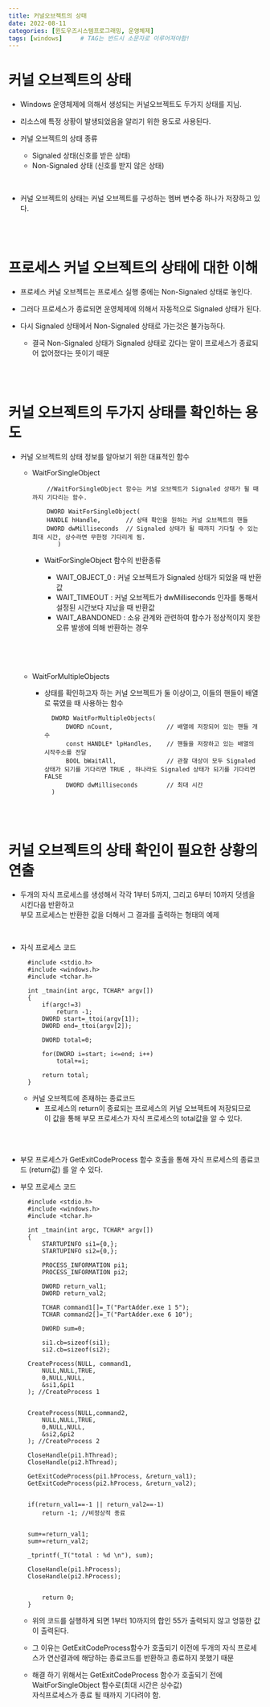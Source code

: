 ```yaml
---
title: 커널오브젝트의 상태
date: 2022-08-11
categories: [윈도우즈시스템프로그래밍, 운영체제]
tags: [windows]		# TAG는 반드시 소문자로 이루어져야함!
---
```


커널 오브젝트의 상태
===============
* Windows 운영체제에 의해서 생성되는 커널오브젝트도 두가지 상태를 지님. 
* 리소스에 특정 상황이 발생되었음을 알리기 위한 용도로 사용된다.

* 커널 오브젝트의 상태 종류
  * Signaled 상태(신호를 받은 상태)
  * Non-Signaled 상태 (신호를 받지 않은 상태)

<br>

* 커널 오브젝트의 상태는 커널 오브젝트를 구성하는 멤버 변수중 하나가 저장하고 있다.

<br><br>

프로세스 커널 오브젝트의 상태에 대한 이해
=====================
* 프로세스 커널 오브젝트는 프로세스 실행 중에는 Non-Signaled 상태로 놓인다.
  
* 그러다 프로세스가 종료되면 운영체제에 의해서 자동적으로 Signaled 상태가 된다.

* 다시 Signaled 상태에서 Non-Signaled 상태로 가는것은 불가능하다.
  * 결국 Non-Signaled 상태가 Signaled 상태로 갔다는 말이 프로세스가 종료되어 없어졌다는 뜻이기 때문

<br><br>

커널 오브젝트의 두가지 상태를 확인하는 용도
==============================================
* 커널 오브젝트의 상태 정보를 알아보기 위한 대표적인 함수
  * WaitForSingleObject


            //WaitForSingleObject 함수는 커널 오브젝트가 Signaled 상태가 될 때까지 기다리는 함수.

            DWORD WaitForSingleObject(
            HANDLE hHandle,       // 상태 확인을 원하는 커널 오브젝트의 핸들
            DWORD dwMilliseconds  // Signaled 상태가 될 때까지 기다릴 수 있는 최대 시간, 상수라면 무한정 기다리게 됨.
               )


    * WaitForSingleObject 함수의 반환종류

      * WAIT_OBJECT_0 : 커널 오브젝트가 Signaled 상태가 되었을 때 반환값
      * WAIT_TIMEOUT :  커널 오브젝트가 dwMilliseconds 인자를 통해서 설정된 시간보다 지났을 때 반환값
      * WAIT_ABANDONED : 소유 관계와 관련하여 함수가 정상적이지 못한 오류 발생에 의해 반환하는 경우

    <br><br><br>

  * WaitForMultipleObjects
    * 상태를 확인하고자 하는 커널 오브젝트가 둘 이상이고, 이들의 핸들이 배열로 묶였을 때 사용하는 함수

            DWORD WaitForMultipleObjects(
                DWORD nCount,               // 배열에 저장되어 있는 핸들 개수
                const HANDLE* lpHandles,    // 핸들을 저장하고 있는 배열의 시작주소를 전달
                BOOL bWaitAll,              // 관찰 대상이 모두 Signaled 상태가 되기를 기다리면 TRUE , 하나라도 Signaled 상태가 되기를 기다리면 FALSE
                DWORD dwMilliseconds        // 최대 시간
            )


<br><br>

커널 오브젝트의 상태 확인이 필요한 상황의 연출
===============
* 두개의 자식 프로세스를 생성해서 각각 1부터 5까지, 그리고 6부터 10까지 덧셈을 시킨다음 반환하고 <br> 부모 프로세스는 반환한 값을 더해서 그 결과를 출력하는 형태의 예제

<br>

* 자식 프로세스 코드


        #include <stdio.h>
        #include <windows.h>
        #include <tchar.h>

        int _tmain(int argc, TCHAR* argv[])
        {
            if(argc!=3)
                return -1;
            DWORD start=_ttoi(argv[1]);
            DWORD end=_ttoi(argv[2]);

            DWORD total=0;

            for(DWORD i=start; i<=end; i++)
                total+=i;

            return total;
        }

    * 커널 오브젝트에 존재하는 종료코드
      * 프로세스의 return이 종료되는 프로세스의 커널 오브젝트에 저장되므로<br>
        이 값을 통해 부모 프로세스가 자식 프로세스의 total값을 알 수 있다.

<br><br>

* 부모 프로세스가 GetExitCodeProcess 함수 호출을 통해 자식 프로세스의 종료코드 (return값) 를 알 수 있다.

* 부모 프로세스 코드

        #include <stdio.h>
        #include <windows.h>
        #include <tchar.h>

        int _tmain(int argc, TCHAR* argv[])
        {
            STARTUPINFO si1={0,};
            STARTUPINFO si2={0,};

            PROCESS_INFORMATION pi1;
            PROCESS_INFORMATION pi2;

            DWORD return_val1;
            DWORD return_val2;

            TCHAR command1[]=_T("PartAdder.exe 1 5");
            TCHAR command2[]=_T("PartAdder.exe 6 10");

            DWORD sum=0;

            si1.cb=sizeof(si1);
            si2.cb=sizeof(si2);

        CreateProcess(NULL, command1,
            NULL,NULL,TRUE,
            0,NULL,NULL,
            &si1,&pi1
        ); //CreateProcess 1


        CreateProcess(NULL,command2,
            NULL,NULL,TRUE,
            0,NULL,NULL,
            &si2,&pi2
        ); //CreateProcess 2

        CloseHandle(pi1.hThread);
        CloseHandle(pi2.hThread);

        GetExitCodeProcess(pi1.hProcess, &return_val1);
        GetExitCodeProcess(pi2.hProcess, &return_val2);


        if(return_val1==-1 || return_val2==-1)
            return -1; //비정상적 종료


        sum+=return_val1;
        sum+=return_val2;

        _tprintf(_T("total : %d \n"), sum);

        CloseHandle(pi1.hProcess);
        CloseHandle(pi2.hProcess);


            return 0;
        }

    * 위의 코드를 실행하게 되면 1부터 10까지의 합인 55가 출력되지 않고 엉뚱한 값이 출력된다.



    * 그 이유는 GetExitCodeProcess함수가 호출되기 이전에 두개의 자식 프로세스가
      연산결과에 해당하는 종료코드를 반환하고 종료하지 못했기 때문

    * 해결 하기 위해서는 GetExitCodeProcess 함수가 호출되기 전에 WaitForSingleObject 함수로(최대 시간은 상수값)<br> 자식프로세스가 종료 될 때까지 기다려야 함.
      
